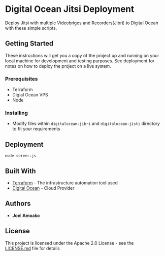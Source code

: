 # Digital Ocean Jitsi Deployment

Deploy Jitsi with multiple Videobriges and Recorders(Jibri) to Digital Ocean with these simple scripts.

## Getting Started

These instructions will get you a copy of the project up and running on your local machine for development and testing purposes. See deployment for notes on how to deploy the project on a live system.

### Prerequisites

- Terraform
- Digial Ocean VPS
- Node

### Installing

- Modify files within `digitalocean-jibri` and `digitalocean-jisti` directory to fit your requirements

## Deployment

`node server.js`

## Built With

- [Terraform](www.terraform.io) - The infrastructure automation tool used
- [Digital Ocean](digitalocean.com) - Cloud Provider

## Authors

- **Joel Amoako**

## License

This project is licensed under the Apache 2.0 License - see the [LICENSE.md](LICENSE.md) file for details
